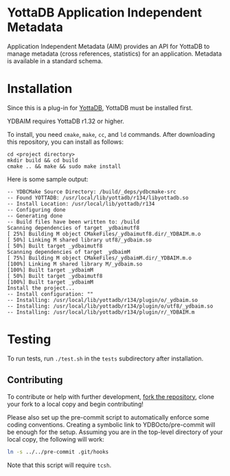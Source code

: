# YottaDB Application Independent Metadata
Application Independent Metadata (AIM) provides an API for YottaDB to manage
metadata (cross references, statistics) for an application. Metadata is
available in a standard schema.

# Installation
Since this is a plug-in for [YottaDB](https://gitlab.com/YottaDB/DB/YDB),
YottaDB must be installed first.

YDBAIM requires YottaDB r1.32 or higher.

To install, you need `cmake`, `make`, `cc`, and `ld` commands. After
downloading this repository, you can install as follows:

```
cd <project directory>
mkdir build && cd build
cmake .. && make && sudo make install
```

Here is some sample output:
```
-- YDBCMake Source Directory: /build/_deps/ydbcmake-src
-- Found YOTTADB: /usr/local/lib/yottadb/r134/libyottadb.so
-- Install Location: /usr/local/lib/yottadb/r134
-- Configuring done
-- Generating done
-- Build files have been written to: /build
Scanning dependencies of target _ydbaimutf8
[ 25%] Building M object CMakeFiles/_ydbaimutf8.dir/_YDBAIM.m.o
[ 50%] Linking M shared library utf8/_ydbaim.so
[ 50%] Built target _ydbaimutf8
Scanning dependencies of target _ydbaimM
[ 75%] Building M object CMakeFiles/_ydbaimM.dir/_YDBAIM.m.o
[100%] Linking M shared library M/_ydbaim.so
[100%] Built target _ydbaimM
[ 50%] Built target _ydbaimutf8
[100%] Built target _ydbaimM
Install the project...
-- Install configuration: ""
-- Installing: /usr/local/lib/yottadb/r134/plugin/o/_ydbaim.so
-- Installing: /usr/local/lib/yottadb/r134/plugin/o/utf8/_ydbaim.so
-- Installing: /usr/local/lib/yottadb/r134/plugin/r/_YDBAIM.m
```

# Testing
To run tests, run `./test.sh` in the `tests` subdirectory after installation.

## Contributing
To contribute or help with further development, [fork the repository](https://docs.gitlab.com/ee/gitlab-basics/fork-project.html), clone your fork to a local copy and begin contributing!

Please also set up the pre-commit script to automatically enforce some coding conventions. Creating a symbolic link to YDBOcto/pre-commit will be enough for the setup. Assuming you are in the top-level directory of your local copy, the following will work:

```sh
ln -s ../../pre-commit .git/hooks
```

Note that this script will require `tcsh`.
